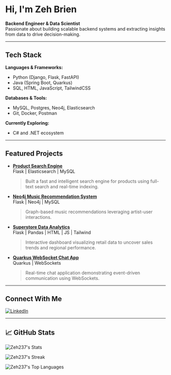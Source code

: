# Hi, I'm Zeh Brien

**Backend Engineer & Data Scientist**  
Passionate about building scalable backend systems and extracting insights from data to drive decision-making.

---

## Tech Stack

**Languages & Frameworks:**  
- Python (Django, Flask, FastAPI)  
- Java (Spring Boot, Quarkus)  
- SQL, HTML, JavaScript, TailwindCSS  

**Databases & Tools:**  
- MySQL, Postgres, Neo4j, Elasticsearch  
- Git, Docker, Postman  

**Currently Exploring:**  
- C# and .NET ecosystem  

---

## Featured Projects

- **[Product Search Engine](https://github.com/Zeh237/Product-Search-Engine)**  
  Flask | Elasticsearch | MySQL  
  > Built a fast and intelligent search engine for products using full-text search and real-time indexing.

- **[Neo4j Music Recommendation System](https://github.com/Zeh237/Flask-Neo4J-Music-Recommendation-System)**  
  Flask | Neo4j | MySQL  
  > Graph-based music recommendations leveraging artist-user interactions.

- **[Superstore Data Analytics](https://github.com/Zeh237/Superstore-Data-Analytics)**  
  Flask | Pandas | HTML | JS | Tailwind  
  > Interactive dashboard visualizing retail data to uncover sales trends and regional performance.

- **[Quarkus WebSocket Chat App](https://github.com/Zeh237/Quarkus-Websockets-Chat-Backend)**  
  Quarkus | WebSockets  
  > Real-time chat application demonstrating event-driven communication using WebSockets.

---

## Connect With Me

[![LinkedIn](https://img.shields.io/badge/LinkedIn-Zeh%20Brien-blue?style=flat&logo=linkedin)](https://www.linkedin.com/in/zeh-brien-14ab8b228)

---

## 📈 GitHub Stats

![Zeh237's Stats](https://github-readme-stats.vercel.app/api?username=Zeh237&theme=vue-dark&show_icons=true&hide_border=true&count_private=true)

![Zeh237's Streak](https://github-readme-streak-stats.herokuapp.com/?user=Zeh237&theme=vue-dark&hide_border=true)

![Zeh237's Top Languages](https://github-readme-stats.vercel.app/api/top-langs/?username=Zeh237&theme=vue-dark&show_icons=true&hide_border=true&layout=compact)

